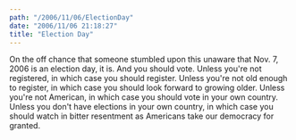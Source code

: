 ```yaml
---
path: "/2006/11/06/ElectionDay" 
date: "2006/11/06 21:18:27" 
title: "Election Day" 
---
```

<p>On the off chance that someone stumbled upon this unaware that Nov. 7, 2006 is an election day, it is. And you should vote. Unless you're not registered, in which case you should register. Unless you're not old enough to register, in which case you should look forward to growing older. Unless you're not American, in which case you should vote in your own country. Unless you don't have elections in your own country, in which case you should watch in bitter resentment as Americans take our democracy for granted.</p>